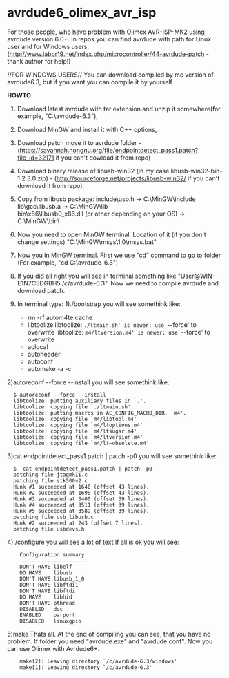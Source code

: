 # avrdude6_olimex_avr_isp
For those people, who have problem with Olimex AVR-ISP-MK2 using avrdude version 6.0+. In repos you can find avrdude with path for Linux user and for Windows users. (http://www.labor19.net/index.php/microcontroller/44-avrdude-patch - thank author for help!)

//FOR WINDOWS USERS//
You can download compiled by me version of avrdude6.3, but if you want you can compile it by yourself.

__HOWTO__

1. Download latest avrdude with tar extension and unzip it somewhere(for example, "C:\avrdude-6.3"),
2. Download MinGW and install it with C++ options,
3. Download patch move it to avrdude folder - (https://savannah.nongnu.org/file/endpointdetect_pass1.patch?file_id=32171 if you can't dowload it from repo)
4. Download binary release of libusb-win32 (in my case libusb-win32-bin-1.2.3.0.zip) - (http://sourceforge.net/projects/libusb-win32/ if you can't download it from repo),
5. Copy from libusb package:
  include\usb.h    -> C:\MinGW\include\
  lib\gcc\libusb.a -> C:\MinGW\lib\
  bin\x86\libusb0_x86.dll (or other depending on your OS) -> C:\MinGW\bin\
6. Now you need to open MinGW terminal. Location of it (if you don't change settings) "C:\MinGW\msys\1.0\msys.bat"
7. Now you in MinGW terminal. First we use "cd" command to go to folder (For example, "cd C:\avrdude-6.3")
8. If you did all right you will see in terminal something like "User@WIN-E1N7C5DGBH5 /c/avrdude-6.3". Now we need to compile avrdude and download patch.
9. In terminal type:
  1)./bootstrap
    you will see somethink like:
    
      + rm -rf autom4te.cache
      + libtoolize
      libtoolize: `./ltmain.sh' is newer: use `--force' to overwrite
      libtoolize: `m4/ltversion.m4' is newer: use `--force' to overwrite
      + aclocal
      + autoheader
      + autoconf
      + automake -a -c

  2)autoreconf --force --install
    you will see somethink like:
    
      $ autoreconf --force --install
      libtoolize: putting auxiliary files in `.'.
      libtoolize: copying file `./ltmain.sh'
      libtoolize: putting macros in AC_CONFIG_MACRO_DIR, `m4'.
      libtoolize: copying file `m4/libtool.m4'
      libtoolize: copying file `m4/ltoptions.m4'
      libtoolize: copying file `m4/ltsugar.m4'
      libtoolize: copying file `m4/ltversion.m4'
      libtoolize: copying file `m4/lt~obsolete.m4'
      
  3)cat endpointdetect_pass1.patch | patch -p0
    you will see somethink like:
      
      $  cat endpointdetect_pass1.patch | patch -p0
      patching file jtagmkII.c
      patching file stk500v2.c
      Hunk #1 succeeded at 1640 (offset 43 lines).
      Hunk #2 succeeded at 1698 (offset 43 lines).
      Hunk #3 succeeded at 3400 (offset 39 lines).
      Hunk #4 succeeded at 3511 (offset 39 lines).
      Hunk #5 succeeded at 3589 (offset 39 lines).
      patching file usb_libusb.c
      Hunk #2 succeeded at 243 (offset 7 lines).
      patching file usbdevs.h
 
  4)./configure
    you will see a lot of text.If all is ok you will see:
    
        Configuration summary:
        ----------------------
        DON'T HAVE libelf
        DO HAVE    libusb
        DON'T HAVE libusb_1_0
        DON'T HAVE libftdi1
        DON'T HAVE libftdi
        DO HAVE    libhid
        DON'T HAVE pthread
        DISABLED   doc
        ENABLED    parport
        DISABLED   linuxgpio
    
  5)make
    Thats all. At the end of compiling you can see, that you have no problem. If folder you need "avrdude.exe" and "avrdude.conf". Now       you can use Olimex with Avrdude6+.
      
        make[2]: Leaving directory `/c/avrdude-6.3/windows'
        make[1]: Leaving directory `/c/avrdude-6.3'

